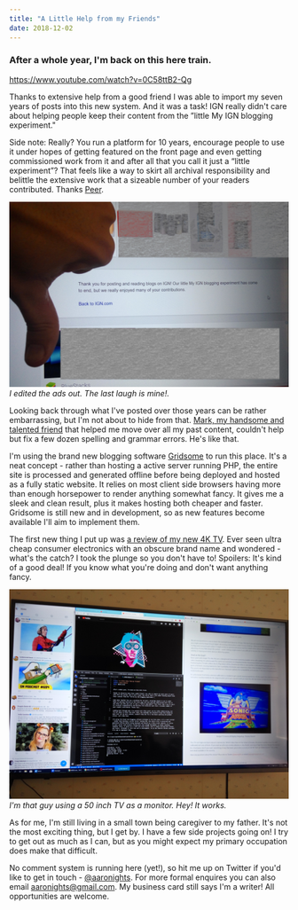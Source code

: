 ```yaml
---
title: "A Little Help from my Friends"
date: 2018-12-02
---
```


### After a whole year, I'm back on this here train.

https://www.youtube.com/watch?v=0C58ttB2-Qg

Thanks to extensive help from a good friend I was able to import my seven years of posts into this new system. And it was a task! IGN really didn't care about helping people keep their content from the ”little My IGN blogging experiment."

Side note: Really? You run a platform for 10 years, encourage people to use it under hopes of getting featured on the front page and even getting commissioned work from it and after all that you call it just a “little experiment”? That feels like a way to skirt all archival responsibility and belittle the extensive work that a sizeable number of your readers contributed. Thanks [Peer](https://twitter.com/PeerIGN ). <!-- more -->

![Thanks IGN.](../../assets/images/blog/thanksign.jpg)
_I edited the ads out. The last laugh is mine!._

Looking back through what I've posted over those years can be rather embarrassing, but I'm not about to hide from that. [Mark, my handsome and talented friend](https://mark.honeychurch.org/) that helped me move over all my past content, couldn't help but fix a few dozen spelling and grammar errors. He's like that.

I'm using the brand new blogging software [Gridsome](https://gridsome.org/ ) to run this place. It's a neat concept - rather than hosting a active server running PHP, the entire site is processed and generated offline before being deployed and hosted as a fully static website. It relies on most client side browsers having more than enough horsepower to render anything somewhat fancy. It gives me a sleek and clean result, plus it makes hosting both cheaper and faster. Gridsome is still new and in development, so as new features become available I'll aim to implement them.

The first new thing I put up was [a review of my new 4K TV](/blog/2018/11/28/veon-4-k-tv-review). Ever seen ultra cheap consumer electronics with an obscure brand name and wondered - what's the catch? I took the plunge so you don't have to! Spoilers: It's kind of a good deal! If you know what you're doing and don't want anything fancy.

![How Meta.](../../assets/images/blog/howmeta.jpg)
_I'm that guy using a 50 inch TV as a monitor. Hey! It works._

As for me, I'm still living in a small town being caregiver to my father. It's not the most exciting thing, but I get by. I have a few side projects going on! I try to get out as much as I can, but as you might expect my primary occupation does make that difficult.

No comment system is running here (yet!), so hit me up on Twitter if you'd like to get in touch - [@aaronights](https://twitter.com/aaronights). For more formal enquires you can also email [aaronights@gmail.com](mailto:aaronights@gmail.com). My business card still says I'm a writer! All opportunities are welcome.
